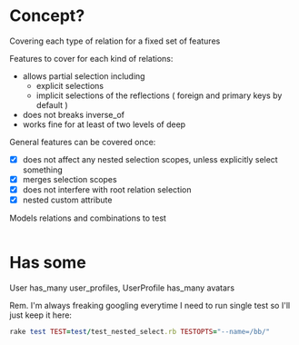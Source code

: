 # Concept?
Covering each type of relation for a fixed set of features

Features to cover for each kind of relations:
- allows partial selection including
  - explicit selections
  - implicit selections of the reflections ( foreign and primary keys by default )
- does not breaks inverse_of
- works fine for at least of two levels of deep 

General features can be covered once:
- [x] does not affect any nested selection scopes, unless explicitly select something
- [x] merges selection scopes
- [x] does not interfere with root relation selection
- [x] nested custom attribute 

Models relations and combinations to test 

```

```

# Has some
User has_many user_profiles, UserProfile has_many avatars

Rem. I'm always freaking googling everytime I need to run single test so I'll just keep it here:

```ruby
rake test TEST=test/test_nested_select.rb TESTOPTS="--name=/bb/"
```
